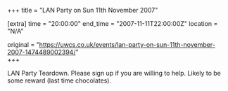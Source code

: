 +++
title = "LAN Party on Sun 11th November 2007"

[extra]
time = "20:00:00"
end_time = "2007-11-11T22:00:00Z"
location = "N/A"

original = "https://uwcs.co.uk/events/lan-party-on-sun-11th-november-2007-1474489002394/"    
+++

LAN Party Teardown. Please sign up if you are willing to help. Likely to be some reward (last time chocolates).

